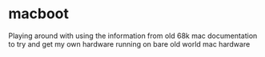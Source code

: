 # macboot
Playing around with using the information from old 68k mac documentation to try and get my own hardware running on bare old world mac hardware
